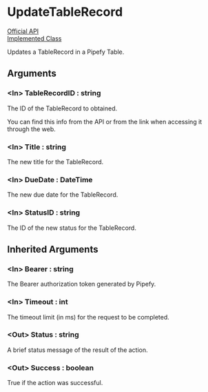 # UpdateTableRecord

[Official API](https://api-docs.pipefy.com/reference/mutations/updateTableRecord/)  
[Implemented Class](../Capgemini.Pipefy/TableRecord/UpdateTableRecord.cs)

Updates a TableRecord in a Pipefy Table.

## Arguments

### &lt;In&gt; TableRecordID : string

The ID of the TableRecord to obtained.

You can find this info from the API or from the link when accessing it through the web.

### &lt;In&gt; Title : string

The new title for the TableRecord.

### &lt;In&gt; DueDate : DateTime

The new due date for the TableRecord.

### &lt;In&gt; StatusID : string

The ID of the new status for the TableRecord.

## Inherited Arguments

### &lt;In&gt; Bearer : string

The Bearer authorization token generated by Pipefy.

### &lt;In&gt; Timeout : int

The timeout limit (in ms) for the request to be completed.

### &lt;Out&gt; Status : string

A brief status message of the result of the action.

### &lt;Out&gt; Success : boolean

True if the action was successful.